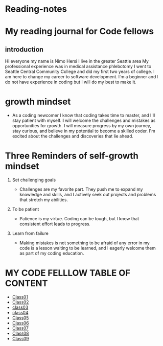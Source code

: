 # Reading-notes

# My reading journal for Code fellows
## introduction

Hi everyone my name is Nimo Hersi I live in the greater Seattle area My professional experience was in medical assistance phlebotomy I went to Seattle Central Community College and did my first two years of college. I am here to change my career to software development. I’m a beginner and I do not have experience in coding but I will do my best to make it.

# growth mindset

* As a coding newcomer I know that coding takes time to master, and I'll stay patient with myself. I will welcome the challenges and mistakes as opportunities for growth. I will measure progress by my own journey, stay curious, and believe in my potential to become a skilled coder. I'm excited about the challenges and discoveries that lie ahead.

 # Three Reminders of self-growth mindset

1. Set challenging goals
   
     * Challenges are my favorite part. They push me to expand my knowledge and skills, and I actively seek out projects and problems that stretch my abilities. 
  
2. To be patient
 
     * Patience is my virtue. Coding can be tough, but I know that consistent effort leads to progress. 

 3. Learn from failure
  
     * Making mistakes is not something to be afraid of any error in my code is a lesson waiting to be learned, and I eagerly welcome them as part of my coding education.

   
   

# MY CODE FELLLOW TABLE OF CONTENT  

- [Class01](https://nimo-88.github.io/Markdown/)
- [Class02](https://nimo-88.github.io/reading-notes/class02)
- [class03](https://nimo-88.github.io/Class03/)
- [class04](https://nimo-88.github.io/Class04/)
- [Class05](https://nimo-88.github.io/class05/) 
- [Class06](https://nimo-88.github.io/Class06/)
- [Class07](https://nimo-88.github.io/Class07/)
- [Class08](https://nimo-88.github.io/Class08/)
- [Class09](https://nimo-88.github.io/Class09/)
 
  
  


